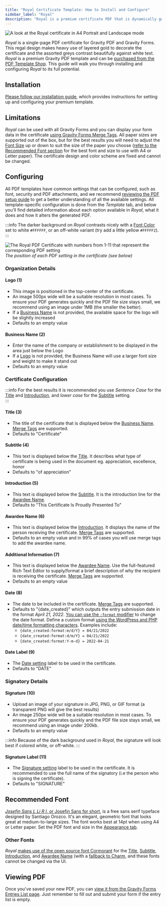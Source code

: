 ```yaml
---
title: "Royal Certificate Template: How to Install and Configure"
sidebar_label: "Royal"
description: "Royal is a premium certificate PDF that is dynamically generated using Gravity Forms data and has been built specifically for use with Gravity PDF."
---
```


![A look at the Royal certificate in A4 Portrait and Landscape mode](https://resources.gravitypdf.com/uploads/2022/05/Royal-featured.jpg)

*Royal* is a single-page PDF certificate for Gravity PDF and Gravity Forms. This regal design makes heavy use of layered gold to decorate the certificate and the assorted greys contrast beautifully against white text. *Royal* is a premium Gravity PDF template and can be [purchased from the PDF Template Shop](https://gravitypdf.com/shop/certificate-royal/). This guide will walk you through installing and configuring *Royal* to its full potential.

## Installation

[Please follow our installation guide](../installing-upgrading-premium-templates.md), which provides instructions for setting up and configuring your premium template.

## Limitations

*Royal* can be used with all Gravity Forms and you can display your form data in the certificate [using Gravity Forms Merge Tags](https://docs.gravityforms.com/category/user-guides/merge-tags-getting-started/). All paper sizes are supported out of the box, but for the best results you will need to adjust the [Font Size](../../users/setup-pdf.md#font-size) up or down to suit the size of the paper you choose ([refer to the Recommended Font section](#recommended-font) for the best font and size to use with A4 or Letter paper). The certificate design and color scheme are fixed and cannot be changed.

## Configuring

All PDF templates have common settings that can be configured, such as font, security and PDF attachments, and we recommend [reviewing the PDF setup guide](../../users/setup-pdf.md) to get a better understanding of all the available settings. All template-specific configuration is done from the *Template* tab, and below you'll find detailed information about each option available in *Royal*, what it does and how it alters the generated PDF.

:::info
The darker background on *Royal* contrasts nicely with a [Font Color](../../users/setup-pdf.md#font-colour) set to white `#FFFFFF`, or an off-white variant (try add a little yellow `#FFFFF2`).
:::

![The Royal PDF Certificate with numbers from 1-11 that represent the corresponding PDF setting](https://resources.gravitypdf.com/uploads/2022/05/Royal-with-numbering.png)
*The position of each PDF setting in the certificate (see below)*

### Organization Details

#### Logo (1)
* This image is positioned in the top-center of the certificate.
* An image 500px wide will be a suitable resolution in most cases. To ensure your PDF generates quickly and the PDF file size stays small, we recommend using an image under 1MB (the smaller the better).
* If a [Business Name](#business-name-2) is not provided, the available space for the logo will be slightly increased
* Defaults to an empty value

#### Business Name (2)
* Enter the name of the company or establishment to be displayed in the area just below the Logo
* If a [Logo](#logo-1) is not provided, the Business Name will use a larger font size and weight to make it stand out
* Defaults to an empty value

### Certificate Configuration

:::info
For the best results it is recommended you use _Sentence Case_ for the [Title](#title-3) and [Introduction](#introduction-5), and _lower case_ for the [Subtitle](#subtitle-4) setting.  
:::

#### Title (3)
* The title of the certificate that is displayed below the [Business Name](#business-name-2). [Merge Tags](https://docs.gravityforms.com/category/user-guides/merge-tags-getting-started/) are supported.
* Defaults to "Certificate"

#### Subtitle (4)
* This text is displayed below the [Title](#title-3). It describes what type of certificate is being used in the document eg. appreciation, excellence, honor
* Defaults to "of appreciation"

#### Introduction (5)
* This text is displayed below the [Subtitle](#subtitle-5). It is the introduction line for the [Awardee Name](#awardee-name-6).
* Defaults to "This Certificate Is Proudly Presented To"

#### Awardee Name (6)
* This text is displayed below the [Introduction](#introduction-5). It displays the name of the person receiving the certificate. [Merge Tags](https://docs.gravityforms.com/category/user-guides/merge-tags-getting-started/) are supported.
* Defaults to an empty value and in 99% of cases you will use merge tags to add the awardee name.

#### Additional Information (7)
* This text is displayed below the [Awardee Name](#awardee-name-6). Use the full-featured Rich Text Editor to supply/format a brief description of why the recipient is receiving the certificate. [Merge Tags](https://docs.gravityforms.com/category/user-guides/merge-tags-getting-started/) are supported.
* Defaults to an empty value

#### Date (8)
* The date to be included in the certificate. [Merge Tags](https://docs.gravityforms.com/category/user-guides/merge-tags-getting-started/) are supported.
* Defaults to "{date\_created}" which outputs the entry submission date in the format _April 21, 2022_. [You can use the `:format` modifier](https://docs.gravityforms.com/entry-date-merge-tags/#h-format) to change the date format. Define a custom format [using the WordPress and PHP date/time formatting characters](https://wordpress.org/support/article/formatting-date-and-time/). Examples include:
  * `{date_created:format:m/d/Y} = 04/21/2022`
  * `{date_created:format:d/m/Y} = 04/21/2022`
  * `{date_created:format:Y-m-d} = 2022-04-21`

#### Date Label (9)
* The [Date setting](#date-8) label to be used in the certificate.
* Defaults to "DATE"

### Signatory Details

#### Signature (10)
* Upload an image of your signature in JPG, PNG, or GIF format (a transparent PNG will give the best results)
* An image 250px wide will be a suitable resolution in most cases. To ensure your PDF generates quickly and the PDF file size stays small, we recommend using an image under 200kb.
* Defaults to an empty value

:::info
Because of the dark background used in *Royal*, the signature will look best if colored white, or off-white.
:::

#### Signature Label (11)
* The [Signature setting](#signature-10) label to be used in the certificate. It is recommended to use the full name of the signatory (i.e the person who is signing the certificate).
* Defaults to "SIGNATURE"

## Recommended Font

[*Josefin Sans L Li R I*, or Josefin Sans for short](https://fonts.google.com/specimen/Josefin+Sans), is a free sans serif typeface designed by Santiago Orozco. It's an elegant, geometric font that looks great at medium-to-large sizes. The font works best at 14pt when using A4 or Letter paper. Set the PDF font and size in the [Appearance tab](../../users/setup-pdf.md#appearance-section).

### Other Fonts

_Royal_ [makes use of the open source font Cormorant](https://fonts.google.com/specimen/Cormorant) for the [Title](#title-3), [Subtitle](#subtitle-4), [Introduction](#introduction-5), and [Awardee Name](#awardee-name-6) (with a [fallback to Charm](https://fonts.google.com/specimen/Charm), and these fonts cannot be changed via the UI.

## Viewing PDF

Once you've saved your new PDF, you can [view it from the Gravity Forms Entries List page](../../users/viewing-pdfs.md). Just remember to fill out and submit your form if the entry list is empty.
